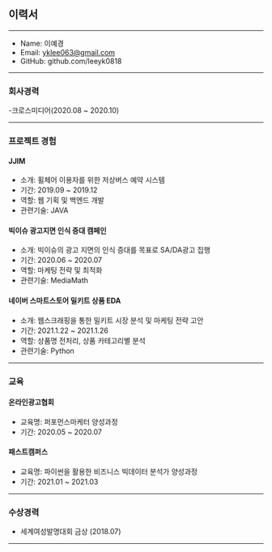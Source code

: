## 이력서
***
<!--
**leeyk0818/leeyk0818** is a ✨ _special_ ✨ repository because its `README.md` (this file) appears on your GitHub profile.
-->

- Name: 이예경
- Email: yklee063@gmail.com
- GitHub: github.com/leeyk0818
***
### 회사경력
-크로스미디어(2020.08 ~ 2020.10)
***

### 프로젝트 경험
#### JJIM
- 소개: 휠체어 이용자를 위한 저상버스 예약 시스템
- 기간: 2019.09 ~ 2019.12
- 역할: 웹 기획 및 백엔드 개발
- 관련기술: JAVA

#### 빅이슈 광고지면 인식 증대 캠페인
- 소개: 빅이슈의 광고 지면의 인식 증대를 목표로 SA/DA광고 집행
- 기간: 2020.06 ~ 2020.07
- 역할: 마케팅 전략 및 최적화
- 관련기술: MediaMath

#### 네이버 스마트스토어 밀키트 상품 EDA
- 소개: 웹스크래핑을 통한 밀키트 시장 분석 및 마케팅 전략 고안
- 기간: 2021.1.22 ~ 2021.1.26
- 역할: 상품명 전처리, 상품 카테고리별 분석
- 관련기술: Python

***
### 교육
#### 온라인광고협회
- 교육명: 퍼포먼스마케터 양성과정
- 기간: 2020.05 ~ 2020.07
#### 패스트캠퍼스
- 교육명: 파이썬을 활용한 비즈니스 빅데이터 분석가 양성과정
- 기간: 2021.01 ~ 2021.03
*** 
### 수상경력

- 세계여성발명대회 금상 (2018.07)
***
